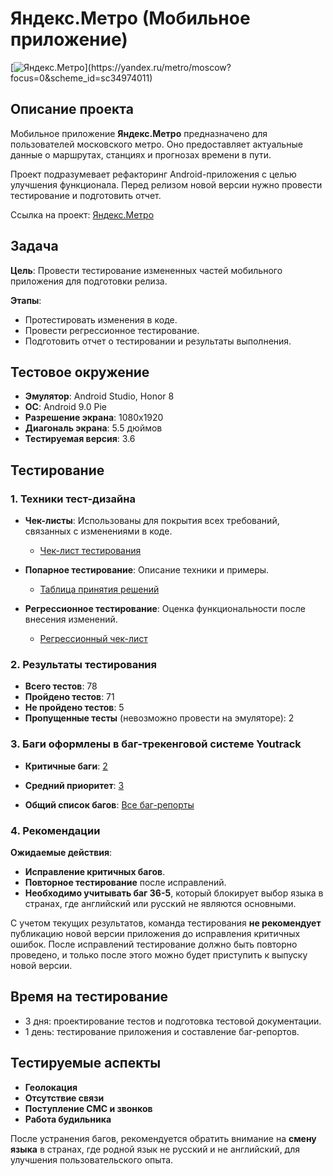 # Яндекс.Метро (Мобильное приложение)

[![Яндекс.Метро]([https://upload.wikimedia.org/wikipedia/commons/4/47/Yandex_logo.svg](https://ru.m.wikipedia.org/wiki/%D0%A4%D0%B0%D0%B9%D0%BB:Yandex_Metro_wordmark.svg))](https://yandex.ru/metro/moscow?focus=0&scheme_id=sc34974011)

## Описание проекта

Мобильное приложение **Яндекс.Метро** предназначено для пользователей московского метро. Оно предоставляет актуальные данные о маршрутах, станциях и прогнозах времени в пути.

Проект подразумевает рефакторинг Android-приложения с целью улучшения функционала. Перед релизом новой версии нужно провести тестирование и подготовить отчет.

Ссылка на проект: [Яндекс.Метро](https://yandex.ru/metro/moscow?focus=0&scheme_id=sc34974011)

## Задача

**Цель**: Провести тестирование измененных частей мобильного приложения для подготовки релиза.

**Этапы**:
- Протестировать изменения в коде.
- Провести регрессионное тестирование.
- Подготовить отчет о тестировании и результаты выполнения.

## Тестовое окружение

- **Эмулятор**: Android Studio, Honor 8
- **ОС**: Android 9.0 Pie
- **Разрешение экрана**: 1080x1920
- **Диагональ экрана**: 5.5 дюймов
- **Тестируемая версия**: 3.6

## Тестирование

### 1. Техники тест-дизайна

- **Чек-листы**: Использованы для покрытия всех требований, связанных с изменениями в коде.
  - [Чек-лист тестирования](https://app.qase.io/public/report/494a21e9d573a521c532aac2007dfa82ca818ade)
  
- **Попарное тестирование**: Описание техники и примеры.
  - [Таблица принятия решений](https://docs.google.com/spreadsheets/d/1P6sFuWP1RpQlTRn9Rm41tZF3-Lztj6XSVxYVPUahoF8/edit#gid=1703116759)
  
- **Регрессионное тестирование**: Оценка функциональности после внесения изменений.
  - [Регрессионный чек-лист](https://app.qase.io/public/report/d8e46d9bbec0c0e6c820dd65a9a9640583a35466)

### 2. Результаты тестирования

- **Всего тестов**: 78
- **Пройдено тестов**: 71
- **Не пройдено тестов**: 5
- **Пропущенные тесты** (невозможно провести на эмуляторе): 2

### 3. Баги оформлены в баг-трекенговой системе Youtrack
- **Критичные баги**: [2](https://tatianaastax.youtrack.cloud/issues/36?q=project:%20%7B%D0%AF%D0%BD%D0%B4%D0%B5%D0%BA%D1%81%20%D0%9C%D0%B5%D1%82%D1%80%D0%BE%203.6%7D%20State:%20Unresolved%20%D0%9F%D1%80%D0%B8%D0%BE%D1%80%D0%B8%D1%82%D0%B5%D1%82:%20%D0%9A%D1%80%D0%B8%D1%82%D0%B8%D1%87%D0%B5%D1%81%D0%BA%D0%B0%D1%8F)
- **Средний приоритет**: [3](https://tatianaastax.youtrack.cloud/issues/36?q=project:%20%7B%D0%AF%D0%BD%D0%B4%D0%B5%D0%BA%D1%81%20%D0%9C%D0%B5%D1%82%D1%80%D0%BE%203.6%7D%20State:%20Unresolved%20%20%D0%9F%D1%80%D0%B8%D0%BE%D1%80%D0%B8%D1%82%D0%B5%D1%82:%20%D0%A1%D0%B5%D1%80%D1%8C%D0%B5%D0%B7%D0%BD%D0%B0%D1%8F)

- **Общий список багов**: [Все баг-репорты](https://tatianaastax.youtrack.cloud/issues?q=project:%20%7B%D0%AF%D0%BD%D0%B4%D0%B5%D0%BA%D1%81%20%D0%9C%D0%B5%D1%82%D1%80%D0%BE%203.6%7D%20State:%20Unresolved)

### 4. Рекомендации

**Ожидаемые действия**:
- **Исправление критичных багов**.
- **Повторное тестирование** после исправлений.
- **Необходимо учитывать баг 36-5**, который блокирует выбор языка в странах, где английский или русский не являются основными.

С учетом текущих результатов, команда тестирования **не рекомендует** публикацию новой версии приложения до исправления критичных ошибок. После исправлений тестирование должно быть повторно проведено, и только после этого можно будет приступить к выпуску новой версии.

## Время на тестирование

- 3 дня: проектирование тестов и подготовка тестовой документации.
- 1 день: тестирование приложения и составление баг-репортов.

## Тестируемые аспекты

- **Геолокация**
- **Отсутствие связи**
- **Поступление СМС и звонков**
- **Работа будильника**

После устранения багов, рекомендуется обратить внимание на **смену языка** в странах, где родной язык не русский и не английский, для улучшения пользовательского опыта.
